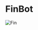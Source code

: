 # FinBot
![Fin](https://www.sportdiver.com/sites/sportdiver.com/files/styles/opengraph_1_91x1/public/images/2019/06/shark-fin-shutterstock_1006678699.jpg?itok=GJp31Z-i)
